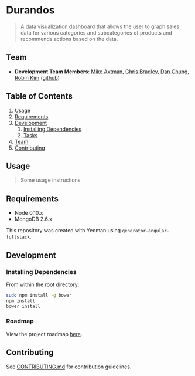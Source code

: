 # Durandos

> A data visualization dashboard that allows the user to graph sales data for various categories and subcategories of products and recommends actions based on the data.

## Team

  - __Development Team Members__: [Mike Axtman](https://github.com/mdaxtman), [Chris Bradley](https://github.com/chrbradley), [Dan Chung](https://github.com/dnc223), [Robin Kim](https://therobinkim.com/) ([github](https://github.com/therobinkim))

## Table of Contents

1. [Usage](#Usage)
1. [Requirements](#requirements)
1. [Development](#development)
    1. [Installing Dependencies](#installing-dependencies)
    1. [Tasks](#tasks)
1. [Team](#team)
1. [Contributing](#contributing)

## Usage

> Some usage instructions

## Requirements

- Node 0.10.x
- MongoDB 2.6.x

This repository was created with Yeoman using `generator-angular-fullstack`.

## Development

### Installing Dependencies

From within the root directory:

```sh
sudo npm install -g bower
npm install
bower install
```

### Roadmap

View the project roadmap [here](https://waffle.io/retaildashboard/durandos).


## Contributing

See [CONTRIBUTING.md](CONTRIBUTING.md) for contribution guidelines.
